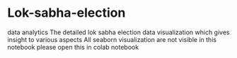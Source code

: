 # Lok-sabha-election
data analytics
The detailed lok sabha election data visualization which gives insight to various aspects
All seaborn visualization are not visible in this notebook please open this in colab notebook 
